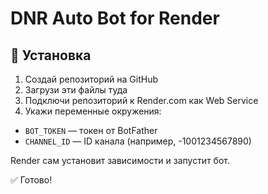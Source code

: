 # DNR Auto Bot for Render

## 📌 Установка

1. Создай репозиторий на GitHub
2. Загрузи эти файлы туда
3. Подключи репозиторий к Render.com как Web Service
4. Укажи переменные окружения:

- `BOT_TOKEN` — токен от BotFather
- `CHANNEL_ID` — ID канала (например, -1001234567890)

Render сам установит зависимости и запустит бот.

✅ Готово!
